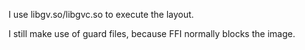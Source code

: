 I use libgv.so/libgvc.so to execute the layout.

I still make use of guard files, because FFI normally blocks the image.